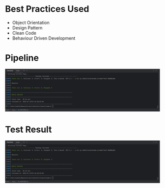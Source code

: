 # Best Practices Used
* Object Orientation <br>
* Design Pattern <br>
* Clean Code <br>
* Behaviour Driven Development <br>

# Pipeline
![Screenshot 2025-04-13 172451](https://github.com/edimilsonestevam/labstech/blob/master/ilegra/ilegra/Screenshot%202025-04-13%20172451.png)

# Test Result
![Screenshot 2025-04-13 172451](https://github.com/edimilsonestevam/labstech/blob/master/ilegra/ilegra/Screenshot%202025-04-13%20172451.png)
